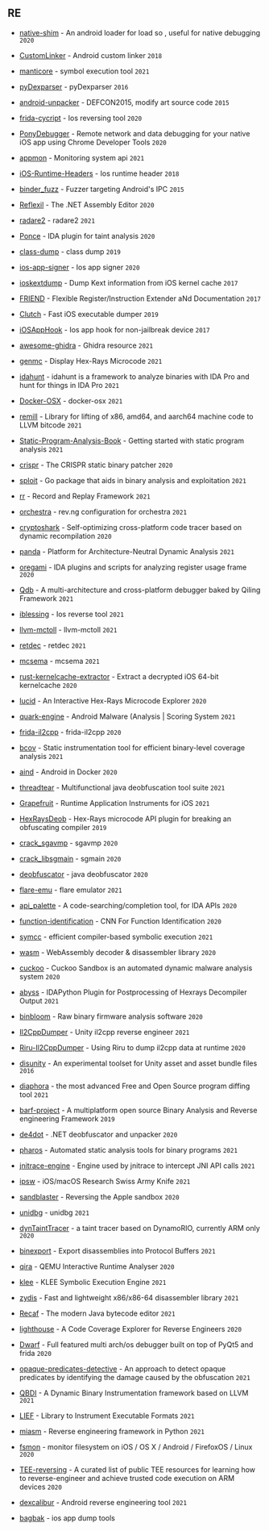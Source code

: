 ## RE

* [native-shim](https://github.com/rednaga/native-shim) - An android loader for load so , useful for native debugging `2020` 

* [CustomLinker](https://github.com/liumengdeqq/CustomLinker) - Android custom linker `2018` 

* [manticore](https://github.com/trailofbits/manticore) - symbol execution tool `2021`

* [pyDexparser](https://github.com/ParkHanbum/pyDexparser) - pyDexparser `2016`

* [android-unpacker](https://github.com/CheckPointSW/android_unpacker) - DEFCON2015, modify art source code `2015`

* [frida-cycript](https://github.com/nowsecure/frida-cycript) - Ios reversing tool `2020`

* [PonyDebugger](https://github.com/square/PonyDebugger) - Remote network and data debugging for your native iOS app using Chrome Developer Tools `2020`

* [appmon](https://github.com/dpnishant/appmon) - Monitoring system api `2021`

* [iOS-Runtime-Headers](https://github.com/nst/iOS-Runtime-Headers) - Ios runtime header `2018`

* [binder_fuzz](https://github.com/Colbert337/binder_fuzz) - Fuzzer targeting Android's IPC `2015`

* [Reflexil](https://github.com/sailro/Reflexil) - The .NET Assembly Editor `2020`

* [radare2](https://github.com/radareorg/radare2) - radare2 `2021`

* [Ponce](https://github.com/illera88/Ponce) - IDA plugin for taint analysis `2020`

* [class-dump](https://github.com/nygard/class-dump) - class dump `2019`

* [ios-app-signer](https://github.com/DanTheMan827/ios-app-signer) - Ios app signer `2020`

* [ioskextdump](https://github.com/cocoahuke/ioskextdump) - Dump Kext information from iOS kernel cache `2017`

* [FRIEND](https://github.com/nikosproject/FRIEND) - Flexible Register/Instruction Extender aNd Documentation `2017`

* [Clutch](https://github.com/KJCracks/Clutch) - Fast iOS executable dumper `2019`

* [iOSAppHook](https://github.com/Urinx/iOSAppHook) - Ios app hook for non-jailbreak device `2017`

* [awesome-ghidra](https://github.com/TinyNiko/awesome-ghidra) - Ghidra resource  `2021`

* [genmc](https://github.com/patois/genmc) - Display Hex-Rays Microcode `2021`

* [idahunt](https://github.com/nccgroup/idahunt) - idahunt is a framework to analyze binaries with IDA Pro and hunt for things in IDA Pro `2021`

* [Docker-OSX](https://github.com/sickcodes/Docker-OSX) - docker-osx `2021`

* [remill](https://github.com/lifting-bits/remill) - Library for lifting of x86, amd64, and aarch64 machine code to LLVM bitcode `2021`

* [Static-Program-Analysis-Book](https://github.com/RangerNJU/Static-Program-Analysis-Book) - Getting started with static program analysis `2021` 

* [crispr](https://github.com/revng/crispr) - The CRISPR static binary patcher `2020`

* [sploit](https://github.com/zznop/sploit) - Go package that aids in binary analysis and exploitation `2021`

* [rr](https://github.com/rr-debugger/rr) - Record and Replay Framework `2021`

* [orchestra](https://github.com/revng/orchestra) - rev.ng configuration for orchestra `2021`

* [cryptoshark](https://github.com/frida/cryptoshark) - Self-optimizing cross-platform code tracer based on dynamic recompilation `2020`

* [panda](https://github.com/panda-re/panda) - Platform for Architecture-Neutral Dynamic Analysis `2021`

* [oregami](https://github.com/shemesh999/oregami) - IDA plugins and scripts for analyzing register usage frame `2020`

* [Qdb](https://github.com/ucgJhe/Qdb) - A multi-architecture and cross-platform debugger baked by Qiling Framework `2021`

* [iblessing](https://github.com/Soulghost/iblessing) - Ios reverse tool `2021`

* [llvm-mctoll](https://github.com/microsoft/llvm-mctoll) - llvm-mctoll `2021`

* [retdec](https://github.com/avast/retdec) - retdec `2021`

* [mcsema](https://github.com/lifting-bits/mcsema) - mcsema `2021`

* [rust-kernelcache-extractor](https://github.com/marcograss/rust-kernelcache-extractor) - Extract a decrypted iOS 64-bit kernelcache `2020`

* [lucid](https://github.com/gaasedelen/lucid) - An Interactive Hex-Rays Microcode Explorer `2020`

* [quark-engine](https://github.com/quark-engine/quark-engine) - Android Malware (Analysis | Scoring System `2021`

* [frida-il2cpp](https://github.com/qgy123/frida-il2cpp) - frida-il2cpp `2020`

* [bcov](https://github.com/abenkhadra/bcov) - Static instrumentation tool for efficient binary-level coverage analysis `2021`

* [aind](https://github.com/aind-containers/aind) - Android in Docker `2020`

* [threadtear](https://github.com/GraxCode/threadtear) - Multifunctional java deobfuscation tool suite `2021`

* [Grapefruit](https://github.com/ChiChou/Grapefruit) - Runtime Application Instruments for iOS `2021`

* [HexRaysDeob](https://github.com/RolfRolles/HexRaysDeob) - Hex-Rays microcode API plugin for breaking an obfuscating compiler `2019`

* [crack_sgavmp](https://github.com/ylcangel/crack_sgavmp) - sgavmp `2020`

* [crack_libsgmain](https://github.com/ylcangel/crack_libsgmain) - sgmain `2020`

* [deobfuscator](https://github.com/java-deobfuscator/deobfuscator) - java deobfuscator `2020`

* [flare-emu](https://github.com/fireeye/flare-emu) - flare emulator `2021`

* [api_palette](https://github.com/0xKira/api_palette) - A code-searching/completion tool, for IDA APIs `2020`

* [function-identification](https://github.com/alonstern/function-identification) - CNN For Function Identification `2020`

* [symcc](https://github.com/eurecom-s3/symcc) - efficient compiler-based symbolic execution `2021`

* [wasm](https://github.com/athre0z/wasm) - WebAssembly decoder & disassembler library `2020`

* [cuckoo](https://github.com/cuckoosandbox/cuckoo) - Cuckoo Sandbox is an automated dynamic malware analysis system `2020`

* [abyss](https://github.com/patois/abyss) - IDAPython Plugin for Postprocessing of Hexrays Decompiler Output `2021`

* [binbloom](https://github.com/quarkslab/binbloom) - Raw binary firmware analysis software `2020`

* [Il2CppDumper](https://github.com/Perfare/Il2CppDumper) - Unity il2cpp reverse engineer `2021`

* [Riru-Il2CppDumper](https://github.com/Perfare/Riru-Il2CppDumper) - Using Riru to dump il2cpp data at runtime `2020`

* [disunity](https://github.com/ata4/disunity) - An experimental toolset for Unity asset and asset bundle files `2016`

* [diaphora](https://github.com/joxeankoret/diaphora) - the most advanced Free and Open Source program diffing tool `2021`

* [barf-project](https://github.com/programa-stic/barf-project) - A multiplatform open source Binary Analysis and Reverse engineering Framework `2019`

* [de4dot](https://github.com/de4dot/de4dot) - .NET deobfuscator and unpacker `2020`

* [pharos](https://github.com/cmu-sei/pharos) - Automated static analysis tools for binary programs `2021`

* [jnitrace-engine](https://github.com/chame1eon/jnitrace-engine) - Engine used by jnitrace to intercept JNI API calls `2021`

* [ipsw](https://github.com/blacktop/ipsw) - iOS/macOS Research Swiss Army Knife `2021`

* [sandblaster](https://github.com/malus-security/sandblaster) - Reversing the Apple sandbox `2020`

* [unidbg](https://github.com/zhkl0228/unidbg) - unidbg `2021`

* [dynTaintTracer](https://github.com/vanhauser-thc/dynTaintTracer) - a taint tracer based on DynamoRIO, currently ARM only `2020`

* [binexport](https://github.com/google/binexport) - Export disassemblies into Protocol Buffers `2021`

* [qira](https://github.com/geohot/qira) - QEMU Interactive Runtime Analyser `2020`

* [klee](https://github.com/klee/klee) - KLEE Symbolic Execution Engine `2021`

* [zydis](https://github.com/zyantific/zydis) - Fast and lightweight x86/x86-64 disassembler library `2021`

* [Recaf](https://github.com/Col-E/Recaf) - The modern Java bytecode editor `2021`

* [lighthouse](https://github.com/gaasedelen/lighthouse) - A Code Coverage Explorer for Reverse Engineers `2020`

* [Dwarf](https://github.com/iGio90/Dwarf) - Full featured multi arch/os debugger built on top of PyQt5 and frida `2020`

* [opaque-predicates-detective](https://github.com/yellowbyte/opaque-predicates-detective) - An approach to detect opaque predicates by identifying the damage caused by the obfuscation `2021`

* [QBDI](https://github.com/QBDI/QBDI) - A Dynamic Binary Instrumentation framework based on LLVM  `2021`

* [LIEF](https://github.com/lief-project/LIEF) - Library to Instrument Executable Formats `2021`

* [miasm](https://github.com/cea-sec/miasm) - Reverse engineering framework in Python `2021`

* [fsmon](https://github.com/nowsecure/fsmon) - monitor filesystem on iOS / OS X / Android / FirefoxOS / Linux `2020`

* [TEE-reversing](https://github.com/enovella/TEE-reversing) - A curated list of public TEE resources for learning how to reverse-engineer and achieve trusted code execution on ARM devices `2020`

* [dexcalibur](https://github.com/FrenchYeti/dexcalibur) -  Android reverse engineering tool `2021`

* [bagbak](https://github.com/ChiChou/bagbak) - ios app dump tools
